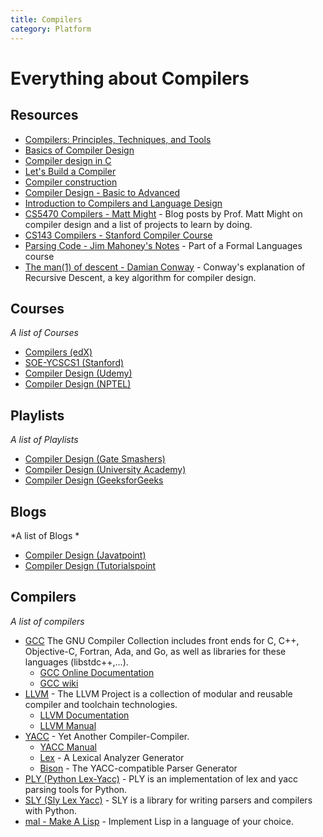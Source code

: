 ```yaml
---
title: Compilers
category: Platform
---
```


# Everything about Compilers

## Resources
* [Compilers: Principles, Techniques, and Tools](https://www.amazon.com/Compilers-Principles-Techniques-Tools-2nd/dp/0321486811)
* [Basics of Compiler Design](http://www.diku.dk/~torbenm/Basics/basics_lulu2.pdf)
* [Compiler design in C](http://holub.com/goodies/compiler/compilerDesignInC.pdf)
* [Let's Build a Compiler](https://compilers.iecc.com/crenshaw/)
* [Compiler construction](https://www.cs.cmu.edu/~aplatzer/course/Compilers/waitegoos.pdf)
* [Compiler Design - Basic to Advanced](https://www.youtube.com/watch?v=Qkwj65l_96I&list=PLEbnTDJUr_IcPtUXFy2b1sGRPsLFMghhS)
* [Introduction to Compilers and Language Design](https://www3.nd.edu/~dthain/compilerbook/)
* [CS5470 Compilers - Matt Might](http://matt.might.net/teaching/compilers/spring-2015/) - Blog posts by Prof. Matt Might on compiler design and a list of projects to learn by doing.
* [CS143 Compilers - Stanford Compiler Course](http://web.stanford.edu/class/archive/cs/cs143/cs143.1128/)
* [Parsing Code - Jim Mahoney's Notes](https://cs.marlboro.college/cours/fall2019/formal_languages/notes/parsing) - Part of a Formal Languages course
* [The man(1) of descent - Damian Conway](http://theweeks.org/xcssa/photos/files/sys-admin_V8/tpj/issues/vol3_4/tpj0304-0010.html) - Conway's explanation of Recursive Descent, a key algorithm for compiler design.


## Courses
*A list of Courses*

* [Compilers (edX)](https://www.edx.org/course/compilers)
* [SOE-YCSCS1 (Stanford)](https://online.stanford.edu/courses/soe-ycscs1-compilers)
* [Compiler Design (Udemy)](https://www.udemy.com/course/compiler-design-n/)
* [Compiler Design (NPTEL)](https://onlinecourses.nptel.ac.in/noc20_cs13/preview)


## Playlists
*A list of Playlists*

* [Compiler Design (Gate Smashers)](https://youtube.com/playlist?list=PLxCzCOWd7aiEKtKSIHYusizkESC42diyc)
* [Compiler Design (University Academy)](https://youtube.com/playlist?list=PL-JvKqQx2Ate5DWhppx-MUOtGNA4S3spT)
* [Compiler Design (GeeksforGeeks](https://www.geeksforgeeks.org/compiler-design-tutorials/)

## Blogs
*A list of Blogs *

* [Compiler Design (Javatpoint)](https://www.javatpoint.com/compiler-tutorial)
* [Compiler Design (Tutorialspoint](https://www.tutorialspoint.com/compiler_design/index.htm)


## Compilers
*A list of compilers*

* [GCC](https://gcc.gnu.org/) The GNU Compiler Collection includes front ends for C, C++, Objective-C, Fortran, Ada, and Go, as well as libraries for these languages (libstdc++,...).
	- [GCC Online Documentation](https://gcc.gnu.org/onlinedocs/)
	- [GCC wiki](https://gcc.gnu.org/wiki)
* [LLVM](https://llvm.org/) - The LLVM Project is a collection of modular and reusable compiler and toolchain technologies.
	- [LLVM Documentation](https://llvm.org/docs/)
	- [LLVM Manual](http://llvm.org/docs/LangRef.html)
* [YACC](http://dinosaur.compilertools.net/) - Yet Another Compiler-Compiler.
	- [YACC Manual](http://dinosaur.compilertools.net/yacc/)
	- [Lex](http://dinosaur.compilertools.net/lex/index.html) - A Lexical Analyzer Generator
	- [Bison](http://dinosaur.compilertools.net/bison/) - The YACC-compatible Parser Generator
* [PLY (Python Lex-Yacc)](http://www.dabeaz.com/ply/) - PLY is an implementation of lex and yacc parsing tools for Python.
* [SLY (Sly Lex Yacc)](https://sly.readthedocs.io/en/latest/sly.html) - SLY is a library for writing parsers and compilers with Python.
* [mal - Make A Lisp](https://github.com/kanaka/mal) - Implement Lisp in a language of your choice.
